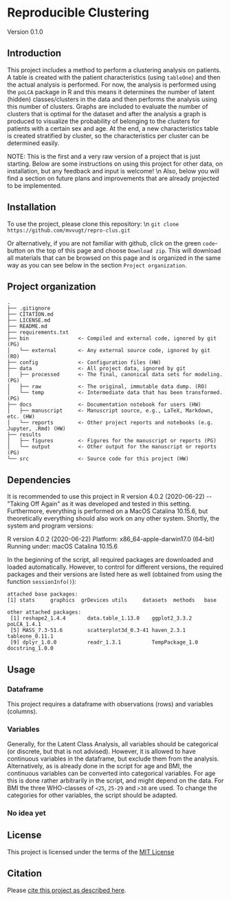 # Reproducible Clustering

Version 0.1.0


## Introduction

This project includes a method to perform a clustering analysis on patients. A table is created with the patient characteristics (using `tableOne`) and then the actual analysis is performed. For now, the analysis is performed using the `poLCA` package in R and this means it determines the number of latent (hidden) classes/clusters in the data and then performs the analysis using this number of clusters. Graphs are included to evaluate the number of clusters that is optimal for the dataset and after the analysis a graph is produced to visualize the probability of belonging to the clusters for patients with a certain sex and age. At the end, a new characteristics table is created stratified by cluster, so the characteristics per cluster can be determined easily.

NOTE: This is the first and a very raw version of a project that is just starting. Below are some instructions on using this project for other data, on installation, but any feedback and input is welcome! \n
Also, below you will find a section on future plans and improvements that are already projected to be implemented.


## Installation

To use the project, please clone this repository: \n
`git clone https://github.com/mvvugt/repro-clus.git`

Or alternatively, if you are not familiar with github, click on the green `code`-button on the top of this page and choose `Download zip`. This will download all materials that can be browsed on this page and is organized in the same way as you can see below in the section `Project organization`.


## Project organization

```
.
├── .gitignore
├── CITATION.md
├── LICENSE.md
├── README.md
├── requirements.txt
├── bin                <- Compiled and external code, ignored by git (PG)
│   └── external       <- Any external source code, ignored by git (RO)
├── config             <- Configuration files (HW)
├── data               <- All project data, ignored by git
│   ├── processed      <- The final, canonical data sets for modeling. (PG)
│   ├── raw            <- The original, immutable data dump. (RO)
│   └── temp           <- Intermediate data that has been transformed. (PG)
├── docs               <- Documentation notebook for users (HW)
│   ├── manuscript     <- Manuscript source, e.g., LaTeX, Markdown, etc. (HW)
│   └── reports        <- Other project reports and notebooks (e.g. Jupyter, .Rmd) (HW)
├── results
│   ├── figures        <- Figures for the manuscript or reports (PG)
│   └── output         <- Other output for the manuscript or reports (PG)
└── src                <- Source code for this project (HW)

```


## Dependencies

It is recommended to use this project in R version 4.0.2 (2020-06-22) -- "Taking Off Again" as it was developed and tested in this setting.
Furthermore, everything is performed on a MacOS Catalina 10.15.6, but theoretically everything should also work on any other system. Shortly, the system and program versions:

R version 4.0.2 (2020-06-22)
Platform: x86_64-apple-darwin17.0 (64-bit)
Running under: macOS Catalina 10.15.6


In the beginning of the script, all required packages are downloaded and loaded automatically. However, to control for different versions, the required packages and their versions are listed here as well (obtained from using the function `sessionInfo()`):

```
attached base packages:
[1] stats     graphics  grDevices utils     datasets  methods   base     

other attached packages:
 [1] reshape2_1.4.4       data.table_1.13.0    ggplot2_3.3.2        poLCA_1.4.1         
 [5] MASS_7.3-51.6        scatterplot3d_0.3-41 haven_2.3.1          tableone_0.11.1     
 [9] dplyr_1.0.0          readr_1.3.1          TempPackage_1.0      docstring_1.0.0     
```


## Usage

### Dataframe
This project requires a dataframe with observations (rows) and variables (columns).

### Variables
Generally, for the Latent Class Analysis, all variables should be categorical (or discrete, but that is not advised). However, it is allowed to have continuous variables in the dataframe, but exclude them from the analysis. Alternatively, as is already done in the script for age and BMI, the continuous variables can be converted into categorical variables. For age this is done rather arbitrarily in the script, and might depend on the data. For BMI the three WHO-classes of `<25`, `25-29` and `>30` are used. To change the categories for other variables, the script should be adapted.

### No idea yet

## License

This project is licensed under the terms of the [MIT License](/LICENSE.md)

## Citation

Please [cite this project as described here](/CITATION.md).

